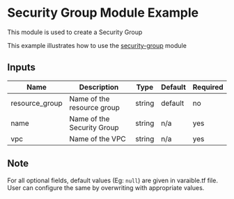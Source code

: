 # Security Group Module Example

This module is used to create a Security Group

This example illustrates how to use the [security-group](./../modules/security-group) module

<!-- BEGINNING OF PRE-COMMIT-TERRAFORM DOCS HOOK -->

## Inputs

| Name                              | Description                                           | Type   | Default | Required |
|-----------------------------------|-------------------------------------------------------|--------|---------|----------|
| resource\_group | Name of the resource group | string | default | no |
| name | Name of the Security Group | string | n/a | yes |
| vpc | Name of the VPC | string | n/a | yes |


<!-- END OF PRE-COMMIT-TERRAFORM DOCS HOOK -->

## Note

For all optional fields, default values (Eg: `null`) are given in varaible.tf file. User can configure the same by overwriting with appropriate values.